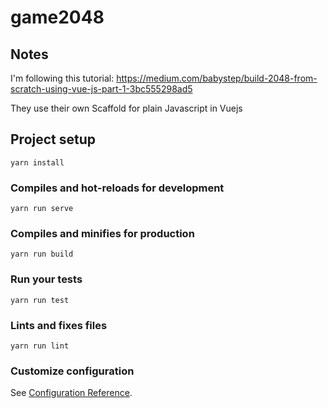 # game2048

## Notes
I'm following this tutorial:
https://medium.com/babystep/build-2048-from-scratch-using-vue-js-part-1-3bc555298ad5

They use their own Scaffold for plain Javascript in Vuejs

## Project setup
```
yarn install
```

### Compiles and hot-reloads for development
```
yarn run serve
```

### Compiles and minifies for production
```
yarn run build
```

### Run your tests
```
yarn run test
```

### Lints and fixes files
```
yarn run lint
```

### Customize configuration
See [Configuration Reference](https://cli.vuejs.org/config/).

